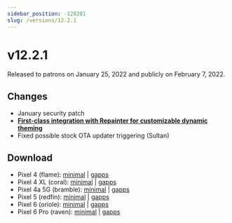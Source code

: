 ```yaml
---
sidebar_position: -120201
slug: /versions/12.2.1
---
```


# v12.2.1

Released to patrons on January 25, 2022 and publicly on February 7, 2022.

## Changes

- January security patch
- [**First-class integration with Repainter for customizable dynamic theming**](https://repainter.kdrag0n.dev)
- Fixed possible stock OTA updater triggering (Sultan)

## Download

- Pixel 4 (flame): [minimal](https://github.com/ProtonAOSP/android_device_google_coral/releases/download/v12.2.1/proton-aosp_flame-factory_12.2.1.zip) | [gapps](https://github.com/ProtonAOSP/android_device_google_coral/releases/download/v12.2.1/proton-aosp_flame-factory_12.2.1-gapps.zip)
- Pixel 4 XL (coral): [minimal](https://github.com/ProtonAOSP/android_device_google_coral/releases/download/v12.2.1/proton-aosp_coral-factory_12.2.1.zip) | [gapps](https://github.com/ProtonAOSP/android_device_google_coral/releases/download/v12.2.1/proton-aosp_coral-factory_12.2.1-gapps.zip)
- Pixel 4a 5G (bramble): [minimal](https://github.com/ProtonAOSP/android_device_google_redbull/releases/download/v12.2.1/proton-aosp_bramble-factory_12.2.1.zip) | [gapps](https://github.com/ProtonAOSP/android_device_google_redbull/releases/download/v12.2.1/proton-aosp_bramble-factory_12.2.1-gapps.zip)
- Pixel 5 (redfin): [minimal](https://github.com/ProtonAOSP/android_device_google_redbull/releases/download/v12.2.1/proton-aosp_redfin-factory_12.2.1.zip) | [gapps](https://github.com/ProtonAOSP/android_device_google_redbull/releases/download/v12.2.1/proton-aosp_redfin-factory_12.2.1-gapps.zip)
- Pixel 6 (oriole): [minimal](https://github.com/ProtonAOSP/android_device_google_raviole/releases/download/v12.2.1/proton-aosp_oriole-factory_12.2.1.zip) | [gapps](https://github.com/ProtonAOSP/android_device_google_raviole/releases/download/v12.2.1/proton-aosp_oriole-factory_12.2.1-gapps.zip)
- Pixel 6 Pro (raven): [minimal](https://github.com/ProtonAOSP/android_device_google_raviole/releases/download/v12.2.1/proton-aosp_raven-factory_12.2.1.zip) | [gapps](https://github.com/ProtonAOSP/android_device_google_raviole/releases/download/v12.2.1/proton-aosp_raven-factory_12.2.1-gapps.zip)
